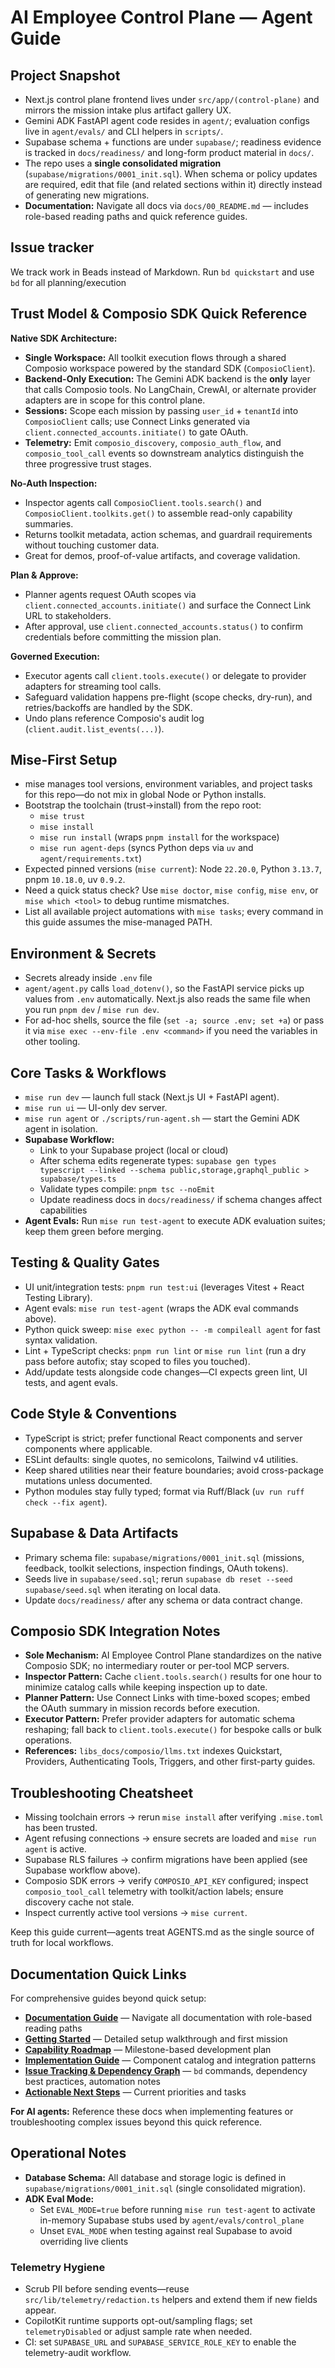 # AI Employee Control Plane — Agent Guide

## Project Snapshot

- Next.js control plane frontend lives under `src/app/(control-plane)` and mirrors the mission intake plus artifact gallery UX.
- Gemini ADK FastAPI agent code resides in `agent/`; evaluation configs live in `agent/evals/` and CLI helpers in `scripts/`.
- Supabase schema + functions are under `supabase/`; readiness evidence is tracked in `docs/readiness/` and long-form product material in `docs/`.
- The repo uses a **single consolidated migration** (`supabase/migrations/0001_init.sql`). When schema or policy updates are required, edit that file (and related sections within it) directly instead of generating new migrations.
- **Documentation:** Navigate all docs via `docs/00_README.md` — includes role-based reading paths and quick reference guides.

## Issue tracker

We track work in Beads instead of Markdown. Run `bd quickstart` and use `bd` for all planning/execution

## Trust Model & Composio SDK Quick Reference

**Native SDK Architecture:**

- **Single Workspace:** All toolkit execution flows through a shared Composio workspace powered by the standard SDK (`ComposioClient`).
- **Backend-Only Execution:** The Gemini ADK backend is the **only** layer that calls Composio tools. No LangChain, CrewAI, or alternate provider adapters are in scope for this control plane.
- **Sessions:** Scope each mission by passing `user_id` + `tenantId` into `ComposioClient` calls; use Connect Links generated via `client.connected_accounts.initiate()` to gate OAuth.
- **Telemetry:** Emit `composio_discovery`, `composio_auth_flow`, and `composio_tool_call` events so downstream analytics distinguish the three progressive trust stages.

**No-Auth Inspection:**

- Inspector agents call `ComposioClient.tools.search()` and `ComposioClient.toolkits.get()` to assemble read-only capability summaries.
- Returns toolkit metadata, action schemas, and guardrail requirements without touching customer data.
- Great for demos, proof-of-value artifacts, and coverage validation.

**Plan & Approve:**

- Planner agents request OAuth scopes via `client.connected_accounts.initiate()` and surface the Connect Link URL to stakeholders.
- After approval, use `client.connected_accounts.status()` to confirm credentials before committing the mission plan.

**Governed Execution:**

- Executor agents call `client.tools.execute()` or delegate to provider adapters for streaming tool calls.
- Safeguard validation happens pre-flight (scope checks, dry-run), and retries/backoffs are handled by the SDK.
- Undo plans reference Composio's audit log (`client.audit.list_events(...)`).

## Mise-First Setup

- mise manages tool versions, environment variables, and project tasks for this repo—do not mix in global Node or Python installs.
- Bootstrap the toolchain (trust→install) from the repo root:
  - `mise trust`
  - `mise install`
  - `mise run install` (wraps `pnpm install` for the workspace)
  - `mise run agent-deps` (syncs Python deps via `uv` and `agent/requirements.txt`)
- Expected pinned versions (`mise current`): Node `22.20.0`, Python `3.13.7`, pnpm `10.18.0`, uv `0.9.2`.
- Need a quick status check? Use `mise doctor`, `mise config`, `mise env`, or `mise which <tool>` to debug runtime mismatches.
- List all available project automations with `mise tasks`; every command in this guide assumes the mise-managed PATH.

## Environment & Secrets

- Secrets already inside `.env` file
- `agent/agent.py` calls `load_dotenv()`, so the FastAPI service picks up values from `.env` automatically. Next.js also reads the same file when you run `pnpm dev` / `mise run dev`.
- For ad-hoc shells, source the file (`set -a; source .env; set +a`) or pass it via `mise exec --env-file .env <command>` if you need the variables in other tooling.

## Core Tasks & Workflows

- `mise run dev` — launch full stack (Next.js UI + FastAPI agent).
- `mise run ui` — UI-only dev server.
- `mise run agent` or `./scripts/run-agent.sh` — start the Gemini ADK agent in isolation.
- **Supabase Workflow:**
  - Link to your Supabase project (local or cloud)
  - After schema edits regenerate types: `supabase gen types typescript --linked --schema public,storage,graphql_public > supabase/types.ts`
  - Validate types compile: `pnpm tsc --noEmit`
  - Update readiness docs in `docs/readiness/` if schema changes affect capabilities
- **Agent Evals:** Run `mise run test-agent` to execute ADK evaluation suites; keep them green before merging.

## Testing & Quality Gates

- UI unit/integration tests: `pnpm run test:ui` (leverages Vitest + React Testing Library).
- Agent evals: `mise run test-agent` (wraps the ADK eval commands above).
- Python quick sweep: `mise exec python -- -m compileall agent` for fast syntax validation.
- Lint + TypeScript checks: `pnpm run lint` or `mise run lint` (run a dry pass before autofix; stay scoped to files you touched).
- Add/update tests alongside code changes—CI expects green lint, UI tests, and agent evals.

## Code Style & Conventions

- TypeScript is strict; prefer functional React components and server components where applicable.
- ESLint defaults: single quotes, no semicolons, Tailwind v4 utilities.
- Keep shared utilities near their feature boundaries; avoid cross-package mutations unless documented.
- Python modules stay fully typed; format via Ruff/Black (`uv run ruff check --fix agent`).

## Supabase & Data Artifacts

- Primary schema file: `supabase/migrations/0001_init.sql` (missions, feedback, toolkit selections, inspection findings, OAuth tokens).
- Seeds live in `supabase/seed.sql`; rerun `supabase db reset --seed supabase/seed.sql` when iterating on local data.
- Update `docs/readiness/` after any schema or data contract change.

## Composio SDK Integration Notes

- **Sole Mechanism:** AI Employee Control Plane standardizes on the native Composio SDK; no intermediary router or per-tool MCP servers.
- **Inspector Pattern:** Cache `client.tools.search()` results for one hour to minimize catalog calls while keeping inspection up to date.
- **Planner Pattern:** Use Connect Links with time-boxed scopes; embed the OAuth summary in mission records before execution.
- **Executor Pattern:** Prefer provider adapters for automatic schema reshaping; fall back to `client.tools.execute()` for bespoke calls or bulk operations.
- **References:** `libs_docs/composio/llms.txt` indexes Quickstart, Providers, Authenticating Tools, Triggers, and other first-party guides.

## Troubleshooting Cheatsheet

- Missing toolchain errors → rerun `mise install` after verifying `.mise.toml` has been trusted.
- Agent refusing connections → ensure secrets are loaded and `mise run agent` is active.
- Supabase RLS failures → confirm migrations have been applied (see Supabase workflow above).
- Composio SDK errors → verify `COMPOSIO_API_KEY` configured; inspect `composio_tool_call` telemetry with toolkit/action labels; ensure discovery cache not stale.
- Inspect currently active tool versions → `mise current`.

Keep this guide current—agents treat AGENTS.md as the single source of truth for local workflows.

## Documentation Quick Links

For comprehensive guides beyond quick setup:

- **[Documentation Guide](docs/00_README.md)** — Navigate all documentation with role-based reading paths
- **[Getting Started](docs/08_getting_started.md)** — Detailed setup walkthrough and first mission
- **[Capability Roadmap](docs/05_capability_roadmap.md)** — Milestone-based development plan
- **[Implementation Guide](docs/04_implementation_guide.md)** — Component catalog and integration patterns
- **[Issue Tracking & Dependency Graph](docs/11_issue_tracking.md)** — `bd` commands, dependency best practices, automation notes
- **[Actionable Next Steps](docs/todo.md)** — Current priorities and tasks

**For AI agents:** Reference these docs when implementing features or troubleshooting complex issues beyond this quick reference.

## Operational Notes

- **Database Schema:** All database and storage logic is defined in `supabase/migrations/0001_init.sql` (single consolidated migration).
- **ADK Eval Mode:**
  - Set `EVAL_MODE=true` before running `mise run test-agent` to activate in-memory Supabase stubs used by `agent/evals/control_plane`
  - Unset `EVAL_MODE` when testing against real Supabase to avoid overriding live clients

### Telemetry Hygiene

- Scrub PII before sending events—reuse `src/lib/telemetry/redaction.ts` helpers and extend them if new fields appear.
- CopilotKit runtime supports opt-out/sampling flags; set `telemetryDisabled` or adjust sample rate when needed.
- CI: set `SUPABASE_URL` and `SUPABASE_SERVICE_ROLE_KEY` to enable the telemetry-audit workflow.
